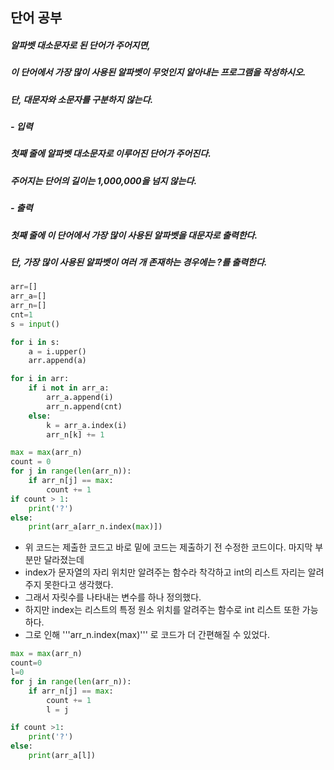 ## 단어 공부
##### 알파벳 대소문자로 된 단어가 주어지면, 
##### 이 단어에서 가장 많이 사용된 알파벳이 무엇인지 알아내는 프로그램을 작성하시오. 
##### 단, 대문자와 소문자를 구분하지 않는다.

##### - 입력
##### 첫째 줄에 알파벳 대소문자로 이루어진 단어가 주어진다. 
##### 주어지는 단어의 길이는 1,000,000을 넘지 않는다.

##### - 출력
##### 첫째 줄에 이 단어에서 가장 많이 사용된 알파벳을 대문자로 출력한다.
#####  단, 가장 많이 사용된 알파벳이 여러 개 존재하는 경우에는 ?를 출력한다.
```python
arr=[]
arr_a=[]
arr_n=[]
cnt=1
s = input()

for i in s:
    a = i.upper()
    arr.append(a)

for i in arr:
    if i not in arr_a:
        arr_a.append(i)
        arr_n.append(cnt)
    else:
        k = arr_a.index(i)
        arr_n[k] += 1

max = max(arr_n)
count = 0
for j in range(len(arr_n)):
    if arr_n[j] == max:
        count += 1
if count > 1:
    print('?')
else:
    print(arr_a[arr_n.index(max)])
```
- 위 코드는 제출한 코드고 바로 밑에 코드는 제출하기 전 수정한 코드이다. 마지막 부분만 달라졌는데 
- index가 문자열의 자리 위치만 알려주는 함수라 착각하고 int의 리스트 자리는 알려주지 못한다고 생각했다.
- 그래서 자릿수를 나타내는 변수를 하나 정의했다.
- 하지만 index는 리스트의 특정 원소 위치를 알려주는 함수로 int 리스트 또한 가능하다.
- 그로 인해 '''arr_n.index(max)''' 로 코드가 더 간편해질 수 있었다.

```python
max = max(arr_n)
count=0
l=0
for j in range(len(arr_n)):
    if arr_n[j] == max:
        count += 1
        l = j

if count >1:
    print('?')
else:
    print(arr_a[l])
```
